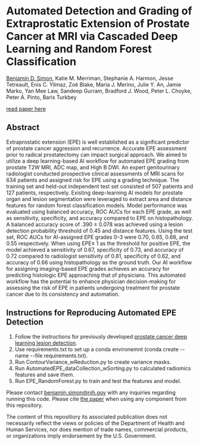 
# Automated Detection and Grading of Extraprostatic Extension of Prostate Cancer at MRI via Cascaded Deep Learning and Random Forest Classification
[Benjamin D. Simon](https://www.linkedin.com/in/benjamin-dabora-simon/), Katie M. Merriman, Stephanie A. Harmon, Jesse Tetreault, Enis C. Yilmaz, Zoë Blake, Maria J. Merino, Julie Y. An, Jamie Marko, Yan Mee Law, Sandeep Gurram, Bradford J. Wood, Peter L. Choyke, Peter A. Pinto, Baris Turkbey

[read paper here](https://doi.org/10.1016/j.acra.2024.04.011)

## Abstract
Extraprostatic extension (EPE) is well established as a significant predictor of prostate cancer aggression and recurrence. Accurate EPE assessment prior to radical prostatectomy can impact surgical approach. We aimed to utilize a deep learning-based AI workflow for automated EPE grading from prostate T2W MRI, ADC map, and High B DWI. An expert genitourinary radiologist conducted prospective clinical assessments of MRI scans for 634 patients and assigned risk for EPE using a grading technique. The training set and held-out independent test set consisted of 507 patients and 127 patients, respectively. Existing deep-learning AI models for prostate organ and lesion segmentation were leveraged to extract area and distance features for random forest classification models. Model performance was evaluated using balanced accuracy, ROC AUCs for each EPE grade, as well as sensitivity, specificity, and accuracy compared to EPE on histopathology. A balanced accuracy score of .390 ± 0.078 was achieved using a lesion detection probability threshold of 0.45 and distance features. Using the test set, ROC AUCs for AI-assigned EPE grades 0–3 were 0.70, 0.65, 0.68, and 0.55 respectively. When using EPE≥ 1 as the threshold for positive EPE, the model achieved a sensitivity of 0.67, specificity of 0.73, and accuracy of 0.72 compared to radiologist sensitivity of 0.81, specificity of 0.62, and accuracy of 0.66 using histopathology as the ground truth. Our AI workflow for assigning imaging-based EPE grades achieves an accuracy for predicting histologic EPE approaching that of physicians. This automated workflow has the potential to enhance physician decision-making for assessing the risk of EPE in patients undergoing treatment for prostate cancer due to its consistency and automation.

## Instructions for Reproducing Automated EPE Detection
1. Follow the instructions for previously developed [prostate cancer deep learning lesion detection](https://github.com/Project-MONAI/research-contributions/tree/main/prostate-mri-lesion-seg).
2. Use requirements.txt to set up a conda environemnt (conda create --name <env> --file requirements.txt).
3. Run ContourVariance_wReduction.py to create variance masks.
4. Run AutomatedEPE_dataCollection_wSorting.py to calculated radiomics features and save them.
5. Run EPE_RandomForest.py to train and test the features and model.

Please contact benjamin.simon@nih.gov with any inquiries regarding running this code. Please cite [the paper](https://doi.org/10.1016/j.acra.2024.04.011) when using any component from this repository.

The content of this repositiory its associated publication does not necessarily reflect the views or policies of the Department of Health and Human Services, nor does mention of trade names, commercial products, or organizations imply endorsement by the U.S. Government. 